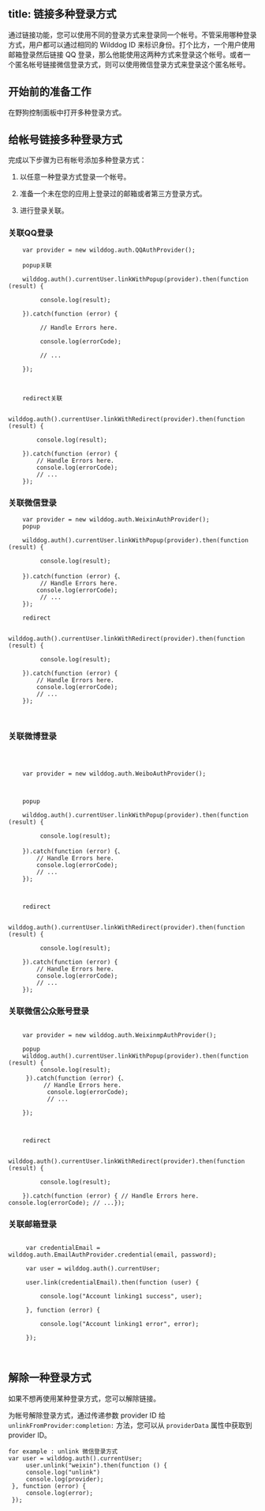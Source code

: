 title:  链接多种登录方式
---

通过链接功能，您可以使用不同的登录方式来登录同一个帐号。不管采用哪种登录方式，用户都可以通过相同的 Wilddog ID 来标识身份。打个比方，一个用户使用邮箱登录然后链接 QQ 登录，那么他能使用这两种方式来登录这个帐号。或者一个匿名帐号链接微信登录方式，则可以使用微信登录方式来登录这个匿名帐号。


## 开始前的准备工作

在野狗控制面板中打开多种登录方式。



## 给帐号链接多种登录方式

完成以下步骤为已有帐号添加多种登录方式：

1. 以任意一种登录方式登录一个帐号。

2. 准备一个未在您的应用上登录过的邮箱或者第三方登录方式。

3. 进行登录关联。

### 关联QQ登录
```
    var provider = new wilddog.auth.QQAuthProvider();

    popup关联

    wilddog.auth().currentUser.linkWithPopup(provider).then(function (result) {

         console.log(result);

    }).catch(function (error) {

         // Handle Errors here.

         console.log(errorCode);

         // ...

    });



    redirect关联

    wilddog.auth().currentUser.linkWithRedirect(provider).then(function (result) {

        console.log(result);

    }).catch(function (error) { 
        // Handle Errors here. 
        console.log(errorCode); 
        // ...
    });

```

### 关联微信登录


```
    var provider = new wilddog.auth.WeixinAuthProvider();
    popup

    wilddog.auth().currentUser.linkWithPopup(provider).then(function (result) {

         console.log(result);

    }).catch(function (error) {、
         // Handle Errors here. 
        console.log(errorCode);
         // ...
    });

    redirect

    wilddog.auth().currentUser.linkWithRedirect(provider).then(function (result) {

         console.log(result);

    }).catch(function (error) { 
        // Handle Errors here. 
        console.log(errorCode); 
        // ...
    });



```

### 关联微博登录

```



    var provider = new wilddog.auth.WeiboAuthProvider();



    popup

    wilddog.auth().currentUser.linkWithPopup(provider).then(function (result) {

         console.log(result);

    }).catch(function (error) {、 
        // Handle Errors here. 
        console.log(errorCode); 
        // ...
    });



    redirect

    wilddog.auth().currentUser.linkWithRedirect(provider).then(function (result) {

         console.log(result);

    }).catch(function (error) { 
        // Handle Errors here. 
        console.log(errorCode); 
        // ...
    });
```
### 关联微信公众账号登录

```

    var provider = new wilddog.auth.WeixinmpAuthProvider();
    
    popup
    wilddog.auth().currentUser.linkWithPopup(provider).then(function (result) {
         console.log(result);
     }).catch(function (error) {、
          // Handle Errors here.
           console.log(errorCode);
           // ...

    });



    redirect

    wilddog.auth().currentUser.linkWithRedirect(provider).then(function (result) {

         console.log(result);

    }).catch(function (error) { // Handle Errors here. console.log(errorCode); // ...});

```

### 关联邮箱登录


```

     var credentialEmail = wilddog.auth.EmailAuthProvider.credential(email, password);

     var user = wilddog.auth().currentUser;

     user.link(credentialEmail).then(function (user) {

         console.log("Account linking1 success", user);

     }, function (error) {

         console.log("Account linking1 error", error);

     });



```

## 解除一种登录方式

如果不想再使用某种登录方式，您可以解除链接。

为帐号解除登录方式，通过传递参数 provider ID 给 `unlinkFromProvider:completion:` 方法，您可以从 `providerData` 属性中获取到 provider ID。

```
for example : unlink 微信登录方式
var user = wilddog.auth().currentUser;
     user.unlink("weixin").then(function () {
     console.log("unlink")
     console.log(provider);
 }, function (error) {
     console.log(error);
 });
```
